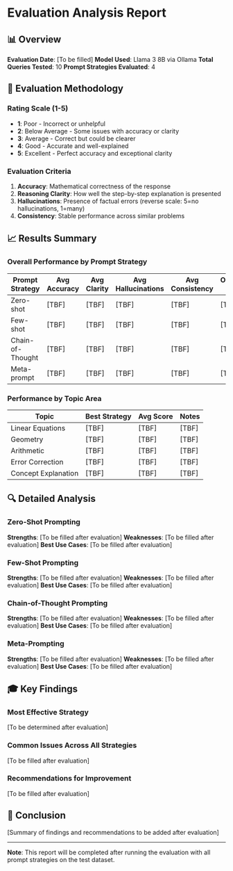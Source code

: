 # Evaluation Analysis Report

## 📊 Overview
**Evaluation Date**: [To be filled]
**Model Used**: Llama 3 8B via Ollama
**Total Queries Tested**: 10
**Prompt Strategies Evaluated**: 4

## 🎯 Evaluation Methodology

### Rating Scale (1-5)
- **1**: Poor - Incorrect or unhelpful
- **2**: Below Average - Some issues with accuracy or clarity
- **3**: Average - Correct but could be clearer  
- **4**: Good - Accurate and well-explained
- **5**: Excellent - Perfect accuracy and exceptional clarity

### Evaluation Criteria
1. **Accuracy**: Mathematical correctness of the response
2. **Reasoning Clarity**: How well the step-by-step explanation is presented
3. **Hallucinations**: Presence of factual errors (reverse scale: 5=no hallucinations, 1=many)
4. **Consistency**: Stable performance across similar problems

## 📈 Results Summary

### Overall Performance by Prompt Strategy

| Prompt Strategy | Avg Accuracy | Avg Clarity | Avg Hallucinations | Avg Consistency | Overall Avg |
|----------------|--------------|-------------|-------------------|-----------------|-------------|
| Zero-shot      | [TBF]        | [TBF]       | [TBF]             | [TBF]           | [TBF]       |
| Few-shot       | [TBF]        | [TBF]       | [TBF]             | [TBF]           | [TBF]       |
| Chain-of-Thought| [TBF]       | [TBF]       | [TBF]             | [TBF]           | [TBF]       |
| Meta-prompt    | [TBF]        | [TBF]       | [TBF]             | [TBF]           | [TBF]       |

### Performance by Topic Area

| Topic | Best Strategy | Avg Score | Notes |
|-------|---------------|-----------|-------|
| Linear Equations | [TBF] | [TBF] | [TBF] |
| Geometry | [TBF] | [TBF] | [TBF] |
| Arithmetic | [TBF] | [TBF] | [TBF] |
| Error Correction | [TBF] | [TBF] | [TBF] |
| Concept Explanation | [TBF] | [TBF] | [TBF] |

## 🔍 Detailed Analysis

### Zero-Shot Prompting
**Strengths**: [To be filled after evaluation]
**Weaknesses**: [To be filled after evaluation]
**Best Use Cases**: [To be filled after evaluation]

### Few-Shot Prompting  
**Strengths**: [To be filled after evaluation]
**Weaknesses**: [To be filled after evaluation]
**Best Use Cases**: [To be filled after evaluation]

### Chain-of-Thought Prompting
**Strengths**: [To be filled after evaluation]
**Weaknesses**: [To be filled after evaluation]
**Best Use Cases**: [To be filled after evaluation]

### Meta-Prompting
**Strengths**: [To be filled after evaluation]
**Weaknesses**: [To be filled after evaluation]
**Best Use Cases**: [To be filled after evaluation]

## 🎓 Key Findings

### Most Effective Strategy
[To be determined after evaluation]

### Common Issues Across All Strategies
[To be filled after evaluation]

### Recommendations for Improvement
[To be filled after evaluation]

## 📝 Conclusion

[Summary of findings and recommendations to be added after evaluation]

---

**Note**: This report will be completed after running the evaluation with all prompt strategies on the test dataset.
